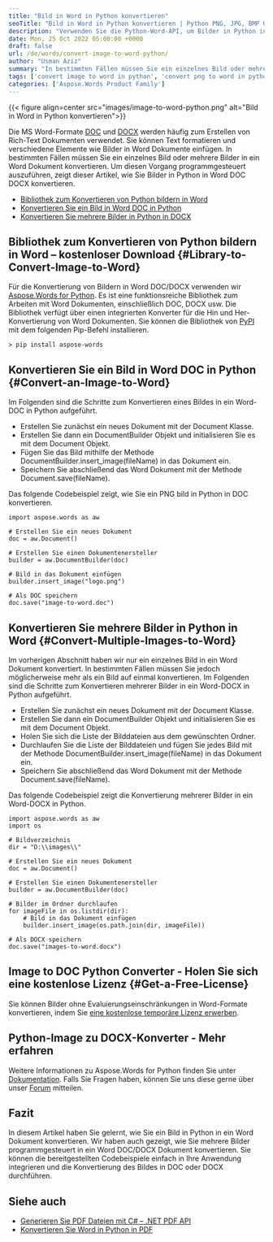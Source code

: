 ```yaml
---
title: "Bild in Word in Python konvertieren"
seoTitle: "Bild in Word in Python konvertieren | Python PNG, JPG, BMP GIF in Word | Stellen Sie sich vor"
description: "Verwenden Sie die Python-Word-API, um Bilder in Python in Word zu konvertieren. Konvertieren Sie ein einzelnes Bild oder mehrere Bilder in ein Word in Python."
date: Mon, 25 Oct 2022 05:00:00 +0000
draft: false
url: /de/words/convert-image-to-word-python/
author: "Usman Aziz"
summary: "In bestimmten Fällen müssen Sie ein einzelnes Bild oder mehrere Bilder in ein Word Dokument konvertieren. Um diesen Vorgang programmgesteuert auszuführen, zeigt dieser Artikel, wie Sie Bilder in Python in Word DOC DOCX konvertieren."
tags: ['convert image to word in python', 'convert png to word in python', 'convert jpg to word in python']
categories: ['Aspose.Words Product Family']
---
```


{{< figure align=center src="images/image-to-word-python.png" alt="Bild in Word in Python konvertieren">}}

Die MS Word-Formate [DOC][1] und [DOCX][9] werden häufig zum Erstellen von Rich-Text Dokumenten verwendet. Sie können Text formatieren und verschiedene Elemente wie Bilder in Word Dokumente einfügen. In bestimmten Fällen müssen Sie ein einzelnes Bild oder mehrere Bilder in ein Word Dokument konvertieren. Um diesen Vorgang programmgesteuert auszuführen, zeigt dieser Artikel, wie Sie Bilder in Python in Word DOC DOCX konvertieren.

* [Bibliothek zum Konvertieren von Python bildern in Word](#Library-to-Convert-Image-to-Word)
* [Konvertieren Sie ein Bild in Word DOC in Python](#Convert-an-Image-to-Word)
* [Konvertieren Sie mehrere Bilder in Python in DOCX](#Convert-Multiple-Images-to-Word)

## Bibliothek zum Konvertieren von Python bildern in Word – kostenloser Download {#Library-to-Convert-Image-to-Word}

Für die Konvertierung von Bildern in Word DOC/DOCX verwenden wir [Aspose.Words for Python][3]. Es ist eine funktionsreiche Bibliothek zum Arbeiten mit Word Dokumenten, einschließlich DOC, DOCX usw. Die Bibliothek verfügt über einen integrierten Konverter für die Hin und Her-Konvertierung von Word Dokumenten. Sie können die Bibliothek von [PyPI][4] mit dem folgenden Pip-Befehl installieren.

```
> pip install aspose-words
```

## Konvertieren Sie ein Bild in Word DOC in Python {#Convert-an-Image-to-Word}

Im Folgenden sind die Schritte zum Konvertieren eines Bildes in ein Word-DOC in Python aufgeführt.

* Erstellen Sie zunächst ein neues Dokument mit der Document Klasse.
* Erstellen Sie dann ein DocumentBuilder Objekt und initialisieren Sie es mit dem Document Objekt.
* Fügen Sie das Bild mithilfe der Methode DocumentBuilder.insert_image(fileName) in das Dokument ein.
* Speichern Sie abschließend das Word Dokument mit der Methode Document.save(fileName).

Das folgende Codebeispiel zeigt, wie Sie ein PNG bild in Python in DOC konvertieren.

```
import aspose.words as aw

# Erstellen Sie ein neues Dokument
doc = aw.Document()

# Erstellen Sie einen Dokumentenersteller
builder = aw.DocumentBuilder(doc)

# Bild in das Dokument einfügen
builder.insert_image("logo.png")

# Als DOC speichern
doc.save("image-to-word.doc")
```

## Konvertieren Sie mehrere Bilder in Python in Word {#Convert-Multiple-Images-to-Word}

Im vorherigen Abschnitt haben wir nur ein einzelnes Bild in ein Word Dokument konvertiert. In bestimmten Fällen müssen Sie jedoch möglicherweise mehr als ein Bild auf einmal konvertieren. Im Folgenden sind die Schritte zum Konvertieren mehrerer Bilder in ein Word-DOCX in Python aufgeführt.

* Erstellen Sie zunächst ein neues Dokument mit der Document Klasse.
* Erstellen Sie dann ein DocumentBuilder Objekt und initialisieren Sie es mit dem Document Objekt.
* Holen Sie sich die Liste der Bilddateien aus dem gewünschten Ordner.
* Durchlaufen Sie die Liste der Bilddateien und fügen Sie jedes Bild mit der Methode DocumentBuilder.insert_image(fileName) in das Dokument ein.
* Speichern Sie abschließend das Word Dokument mit der Methode Document.save(fileName).

Das folgende Codebeispiel zeigt die Konvertierung mehrerer Bilder in ein Word-DOCX in Python.

```
import aspose.words as aw
import os

# Bildverzeichnis
dir = "D:\\images\\"

# Erstellen Sie ein neues Dokument
doc = aw.Document()

# Erstellen Sie einen Dokumentenersteller
builder = aw.DocumentBuilder(doc)

# Bilder im Ordner durchlaufen
for imageFile in os.listdir(dir):
    # Bild in das Dokument einfügen
    builder.insert_image(os.path.join(dir, imageFile))

# Als DOCX speichern
doc.save("images-to-word.docx")
```

## Image to DOC Python Converter - Holen Sie sich eine kostenlose Lizenz {#Get-a-Free-License}

Sie können Bilder ohne Evaluierungseinschränkungen in Word-Formate konvertieren, indem Sie [eine kostenlose temporäre Lizenz erwerben][5].

## Python-Image zu DOCX-Konverter - Mehr erfahren

Weitere Informationen zu Aspose.Words for Python finden Sie unter [Dokumentation][6]. Falls Sie Fragen haben, können Sie uns diese gerne über unser [Forum][7] mitteilen.

## Fazit

In diesem Artikel haben Sie gelernt, wie Sie ein Bild in Python in ein Word Dokument konvertieren. Wir haben auch gezeigt, wie Sie mehrere Bilder programmgesteuert in ein Word DOC/DOCX Dokument konvertieren. Sie können die bereitgestellten Codebeispiele einfach in Ihre Anwendung integrieren und die Konvertierung des Bildes in DOC oder DOCX durchführen.

## Siehe auch

* [Generieren Sie PDF Dateien mit C# – .NET PDF API](https://blog.aspose.com/de/2020/12/02/create-pdf-files-using-csharp/)
* [Konvertieren Sie Word in Python in PDF](https://blog.aspose.com/de/2021/10/27/convert-word-to-pdf-in-python/)


[1]: https://docs.fileformat.com/word-processing/doc/
[2]: https://docs.fileformat.com/image/png/
[3]: https://products.aspose.com/words/python-net/
[4]: https://pypi.org/project/aspose-words/
[5]: https://purchase.aspose.com/temporary-license/
[6]: https://docs.aspose.com/words/python-net/
[7]: https://forum.aspose.com/
[8]: https://docs.fileformat.com/image/jpeg/
[9]: https://docs.fileformat.com/word-processing/docx/




